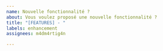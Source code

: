 ```yaml
---
name: Nouvelle fonctionnalité ?
about: Vous voulez proposé une nouvelle fonctionnalité ?
title: "[FEATURES] - "
labels: enhancement
assignees: m4dm4rtig4n

---
```

